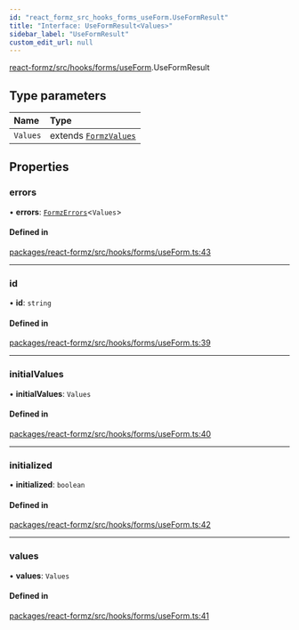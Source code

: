 ```yaml
---
id: "react_formz_src_hooks_forms_useForm.UseFormResult"
title: "Interface: UseFormResult<Values>"
sidebar_label: "UseFormResult"
custom_edit_url: null
---
```


[react-formz/src/hooks/forms/useForm](../modules/react_formz_src_hooks_forms_useForm.md).UseFormResult

## Type parameters

| Name | Type |
| :------ | :------ |
| `Values` | extends [`FormzValues`](../modules/react_formz_src_types_form.md#formzvalues) |

## Properties

### errors

• **errors**: [`FormzErrors`](../modules/react_formz_src_types_form.md#formzerrors)<`Values`\>

#### Defined in

[packages/react-formz/src/hooks/forms/useForm.ts:43](https://github.com/ZerryStack/react-formz/blob/main/packages/react-formz/src/hooks/forms/useForm.ts#L43)

___

### id

• **id**: `string`

#### Defined in

[packages/react-formz/src/hooks/forms/useForm.ts:39](https://github.com/ZerryStack/react-formz/blob/main/packages/react-formz/src/hooks/forms/useForm.ts#L39)

___

### initialValues

• **initialValues**: `Values`

#### Defined in

[packages/react-formz/src/hooks/forms/useForm.ts:40](https://github.com/ZerryStack/react-formz/blob/main/packages/react-formz/src/hooks/forms/useForm.ts#L40)

___

### initialized

• **initialized**: `boolean`

#### Defined in

[packages/react-formz/src/hooks/forms/useForm.ts:42](https://github.com/ZerryStack/react-formz/blob/main/packages/react-formz/src/hooks/forms/useForm.ts#L42)

___

### values

• **values**: `Values`

#### Defined in

[packages/react-formz/src/hooks/forms/useForm.ts:41](https://github.com/ZerryStack/react-formz/blob/main/packages/react-formz/src/hooks/forms/useForm.ts#L41)
